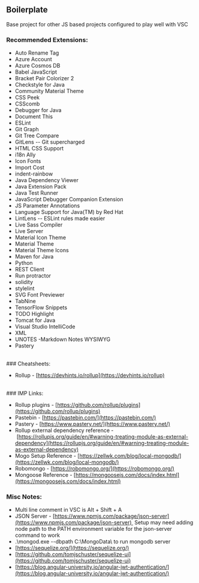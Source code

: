 ## Boilerplate

Base project for other JS based projects configured to play well with VSC
<br>
### Recommended Extensions:

* Auto Rename Tag
* Azure Account
* Azure Cosmos DB
* Babel JavaScript
* Bracket Pair Colorizer 2
* Checkstyle for Java
* Community Material Theme
* CSS Peek
* CSScomb
* Debugger for Java
* Document This
* ESLint
* Git Graph
* Git Tree Compare
* GitLens -- Git supercharged
* HTML CSS Support
* i18n Ally
* Icon Fonts
* Import Cost
* indent-rainbow
* Java Dependency Viewer
* Java Extension Pack
* Java Test Runner
* JavaScript Debugger Companion Extension
* JS Parameter Annotations
* Language Support for Java(TM) by Red Hat
* LintLens -- ESLint rules made easier
* Live Sass Compiler
* Live Server
* Material Icon Theme
* Material Theme
* Material Theme Icons
* Maven for Java
* Python
* REST Client
* Run protractor
* solidity
* stylelint
* SVG Font Previewer
* TabNine
* TensorFlow Snippets
* TODO Highlight
* Tomcat for Java
* Visual Studio IntelliCode
* XML
* UNOTES -Markdown Notes WYSIWYG
* Pastery

<br>
### Cheatsheets:

* Rollup - [https://devhints.io/rollup](https://devhints.io/rollup)

<br>
### IMP Links:

* Rollup plugins - [https://github.com/rollup/plugins](https://github.com/rollup/plugins)
* Pastebin - [https://pastebin.com/](https://pastebin.com/)
* Pastery - [https://www.pastery.net/](https://www.pastery.net/)
* Rollup external dependency reference - [https://rollupjs.org/guide/en/#warning-treating-module-as-external-dependency](https://rollupjs.org/guide/en/#warning-treating-module-as-external-dependency)
* Mogo Setup Reference - [https://zellwk.com/blog/local-mongodb/](https://zellwk.com/blog/local-mongodb/)
* Robomongo - [https://robomongo.org/](https://robomongo.org/)
* Mongoose Reference - [https://mongoosejs.com/docs/index.html](https://mongoosejs.com/docs/index.html)

### Misc Notes:

* Multi line comment in VSC is Alt + Shift + A
* JSON Server - [https://www.npmjs.com/package/json-server](https://www.npmjs.com/package/json-server)  Setup may need adding node path to the PATH environment variable for the json-server command to work
* .\mongod.exe --dbpath C:\MongoData\ to run mongodb server
* [https://sequelize.org/](https://sequelize.org/)
* [https://github.com/tomjschuster/sequelize-ui](https://github.com/tomjschuster/sequelize-ui)
* [https://blog.angular-university.io/angular-jwt-authentication/](https://blog.angular-university.io/angular-jwt-authentication/)